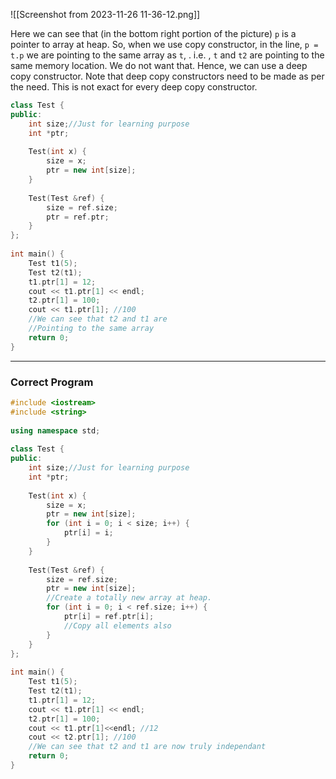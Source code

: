 ![[Screenshot from 2023-11-26 11-36-12.png]]

Here we can see that (in the bottom right portion of the picture) `p` is a pointer to array at heap. So, when we use copy constructor, in the line, `p = t.p` we are pointing to the same array as `t`, . i.e. , `t` and `t2` are pointing to the same memory location. We do not want that. Hence, we can use a deep  copy constructor. Note that deep copy constructors need to be made as per the need. This is not exact for every deep copy constructor.

```cpp 
class Test {  
public:  
    int size;//Just for learning purpose  
    int *ptr;  
  
    Test(int x) {  
        size = x;  
        ptr = new int[size];  
    }  
  
    Test(Test &ref) {  
        size = ref.size;  
        ptr = ref.ptr;  
    }  
};  
  
int main() {  
    Test t1(5);  
    Test t2(t1);  
    t1.ptr[1] = 12;  
    cout << t1.ptr[1] << endl;  
    t2.ptr[1] = 100;  
    cout << t1.ptr[1]; //100  
    //We can see that t2 and t1 are    
    //Pointing to the same array  
    return 0;  
}
```

---

### Correct Program

```cpp
#include <iostream>  
#include <string>  
  
using namespace std;  
  
class Test {  
public:  
    int size;//Just for learning purpose  
    int *ptr;  
  
	Test(int x) {  
	    size = x;  
	    ptr = new int[size];  
	    for (int i = 0; i < size; i++) {  
	        ptr[i] = i;  
	    }  
	}  
	  
	Test(Test &ref) {  
	    size = ref.size;  
	    ptr = new int[size]; 
	    //Create a totally new array at heap.
	    for (int i = 0; i < ref.size; i++) {  
	        ptr[i] = ref.ptr[i];  
	        //Copy all elements also
	    }  
	}
};  
  
int main() {  
    Test t1(5);  
    Test t2(t1);  
    t1.ptr[1] = 12;  
    cout << t1.ptr[1] << endl;  
    t2.ptr[1] = 100;  
    cout << t1.ptr[1]<<endl; //12  
    cout << t2.ptr[1]; //100  
    //We can see that t2 and t1 are now truly independant
    return 0;  
}
```
